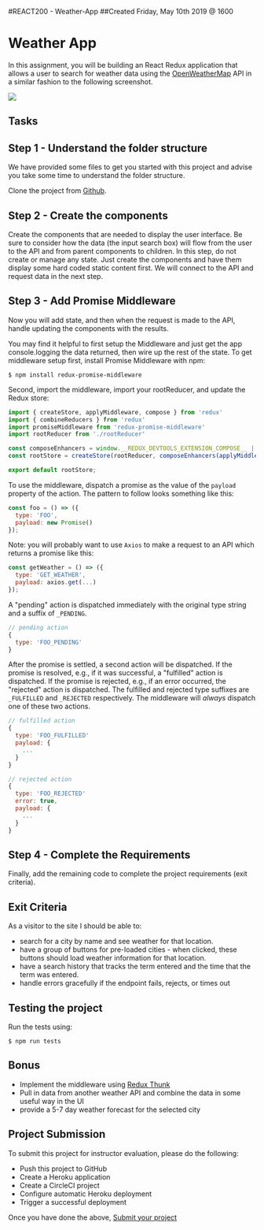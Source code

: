 #REACT200 - Weather-App
##Created Friday, May 10th 2019 @ 1600

# Weather App

In this assignment, you will be building an React Redux application that allows a user to search for weather data using the [OpenWeatherMap](http://openweathermap.org/) API in a similar fashion to the following screenshot.

![](https://i.imgur.com/vLI7hzb.png)

## Tasks

## Step 1 - Understand the folder structure
We have provided some files to get you started with this project and advise you take some time to understand the folder structure.

Clone the project from [Github](https://github.com/SanDiegoCodeSchool/react200-weather-app).

## Step 2 - Create the components
Create the components that are needed to display the user interface. Be sure to consider how the data (the input search box) will flow from the user to the API and from parent components to children. In this step, do not create or manage any state.  Just create the components and have them display some hard coded static content first. We will connect to the API and request data in the next step.

## Step 3 - Add Promise Middleware
Now you will add state, and then when the request is made to the API, handle updating the components with the results.

You may find it helpful to first setup the Middleware and just get the app console.logging the data returned, then wire up the rest of the state. To get middleware setup first, install Promise Middleware with npm: 

```
$ npm install redux-promise-middleware
```

Second, import the middleware, import your rootReducer, and update the Redux store:

```js
import { createStore, applyMiddleware, compose } from 'redux'
import { combineReducers } from 'redux'
import promiseMiddleware from 'redux-promise-middleware'
import rootReducer from './rootReducer'

const composeEnhancers = window.__REDUX_DEVTOOLS_EXTENSION_COMPOSE__ || compose;
const rootStore = createStore(rootReducer, composeEnhancers(applyMiddleware(promiseMiddleware()));

export default rootStore;
```

To use the middleware, dispatch a promise as the value of the `payload` property of the action. The pattern to follow looks something like this:

```js
const foo = () => ({
  type: 'FOO',
  payload: new Promise()
});
```

Note: you will probably want to use `Axios` to make a request to an API which returns a promise like this:
```js
const getWeather = () => ({
  type: 'GET_WEATHER',
  payload: axios.get(...)
});
```


A "pending" action is dispatched immediately with the original type string and a suffix of `_PENDING`.

```js
// pending action
{
  type: 'FOO_PENDING'
}
```

After the promise is settled, a second action will be dispatched. If the promise is resolved, e.g., if it was successful, a "fulfilled" action is dispatched. If the promise is rejected, e.g., if an error occurred, the "rejected" action is dispatched. The fulfilled and rejected type suffixes are `_FULFILLED` and `_REJECTED` respectively. The middleware will *always* dispatch one of these two actions.

```js
// fulfilled action
{
  type: 'FOO_FULFILLED'
  payload: {
    ...
  }
}

// rejected action
{
  type: 'FOO_REJECTED'
  error: true,
  payload: {
    ...
  }
}
```

## Step 4 - Complete the Requirements
Finally, add the remaining code to complete the project requirements (exit criteria).

## Exit Criteria
As a visitor to the site I should be able to:
- search for a city by name and see weather for that location.
- have a group of buttons for pre-loaded cities - when clicked, these buttons should load weather information for that location.
- have a search history that tracks the term entered and the time that the term was entered.
- handle errors gracefully if the endpoint fails, rejects, or times out

## Testing the project

Run the tests using:

```
$ npm run tests
```

## Bonus
* Implement the middleware using [Redux Thunk](https://github.com/gaearon/redux-thunk)
* Pull in data from another weather API and combine the data in some useful way in the UI
* provide a 5-7 day weather forecast for the selected city

## Project Submission
To submit this project for instructor evaluation, please do the following:

* Push this project to GitHub
* Create a Heroku application
* Create a CircleCI project
* Configure automatic Heroku deployment
* Trigger a successful deployment

Once you have done the above, [Submit your project](https://goo.gl/forms/wx8DLSus7s88lk043)

##